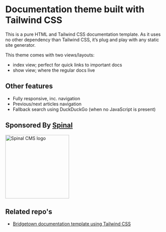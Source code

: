 # Documentation theme built with Tailwind CSS

This is a pure HTML and Tailwind CSS documentation template. As it uses no other dependency than Tailwind CSS, it’s plug and play with any static site generator.

This theme comes with two views/layouts:

- index view; perfect for quick links to important docs
- show view; where the regular docs live

## Other features

- Fully responsive, inc. navigation
- Previous/next articles navigation
- Fallback search using DuckDuckGo (when no JavaScript is present)

## Sponsored By [Spinal](https://spinalcms.com/)

<a href="https://spinalcms.com/" target="_blank">
  <img src="https://user-images.githubusercontent.com/988051/183079316-af747ef2-42a9-47d8-9a0c-488ed4b6a689.jpg" alt="Spinal CMS logo" width="200"/>
</a>

## Related repo's
- [Bridgetown documentation template using Tailwind CSS](https://github.com/SpinalCMS/bridgetown-docs-template)
